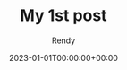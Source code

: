 ---
title: "My 1st post"
date: 2023-01-01T00:00:00+00:00
# weight: 1
# aliases: ["/first"]
tags: ["first"]
author: "Rendy"
# author: ["Me", "You"] # multiple authors
showToc: true
TocOpen: false
draft: false
hidemeta: false
comments: false
description: "Desc Text."
#canonicalURL: "https://canonical.url/to/page"
disableHLJS: true # to disable highlightjs
disableShare: false
disableHLJS: false
hideSummary: false
searchHidden: false
ShowReadingTime: true
ShowBreadCrumbs: true
ShowPostNavLinks: true
ShowWordCount: true
ShowRssButtonInSectionTermList: true
UseHugoToc: true
cover:
image: "<image path/url>" # image path/url
alt: "<alt text>" # alt text
caption: "<text>" # display caption under cover
relative: false # when using page bundles set this to true
hidden: true # only hide on current single page
editPost:
#URL: "https://github.com/<gitlab user>/<repo name>/tree/<branch name>/<path to content>/"
Text: "Suggest Changes" # edit text
appendFilePath: true # to append file path to Edit link
---